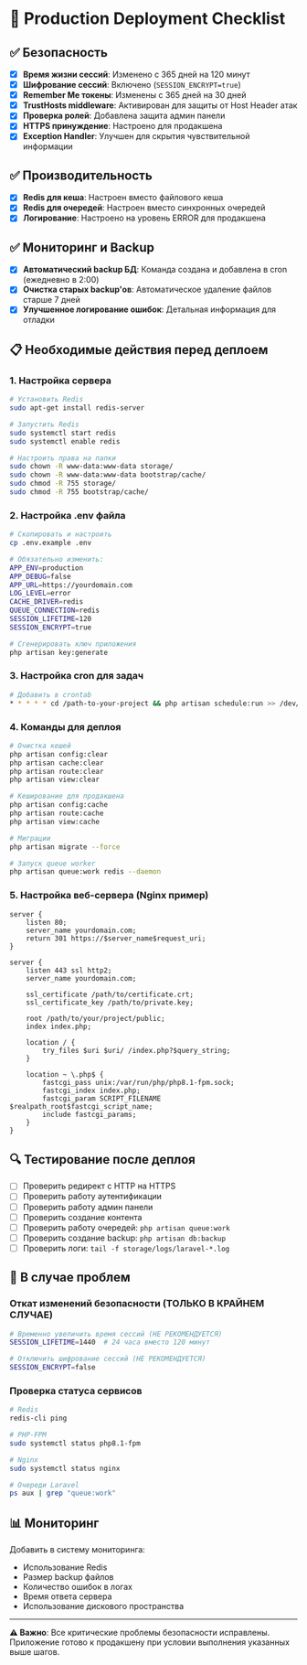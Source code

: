 # 🚀 Production Deployment Checklist

## ✅ Безопасность

- [x] **Время жизни сессий**: Изменено с 365 дней на 120 минут
- [x] **Шифрование сессий**: Включено (`SESSION_ENCRYPT=true`)
- [x] **Remember Me токены**: Изменены с 365 дней на 30 дней
- [x] **TrustHosts middleware**: Активирован для защиты от Host Header атак
- [x] **Проверка ролей**: Добавлена защита админ панели
- [x] **HTTPS принуждение**: Настроено для продакшена
- [x] **Exception Handler**: Улучшен для скрытия чувствительной информации

## ✅ Производительность

- [x] **Redis для кеша**: Настроен вместо файлового кеша
- [x] **Redis для очередей**: Настроен вместо синхронных очередей
- [x] **Логирование**: Настроено на уровень ERROR для продакшена

## ✅ Мониторинг и Backup

- [x] **Автоматический backup БД**: Команда создана и добавлена в cron (ежедневно в 2:00)
- [x] **Очистка старых backup'ов**: Автоматическое удаление файлов старше 7 дней
- [x] **Улучшенное логирование ошибок**: Детальная информация для отладки

## 📋 Необходимые действия перед деплоем

### 1. Настройка сервера
```bash
# Установить Redis
sudo apt-get install redis-server

# Запустить Redis
sudo systemctl start redis
sudo systemctl enable redis

# Настроить права на папки
sudo chown -R www-data:www-data storage/
sudo chown -R www-data:www-data bootstrap/cache/
sudo chmod -R 755 storage/
sudo chmod -R 755 bootstrap/cache/
```

### 2. Настройка .env файла
```bash
# Скопировать и настроить
cp .env.example .env

# Обязательно изменить:
APP_ENV=production
APP_DEBUG=false
APP_URL=https://yourdomain.com
LOG_LEVEL=error
CACHE_DRIVER=redis
QUEUE_CONNECTION=redis
SESSION_LIFETIME=120
SESSION_ENCRYPT=true

# Сгенерировать ключ приложения
php artisan key:generate
```

### 3. Настройка cron для задач
```bash
# Добавить в crontab
* * * * * cd /path-to-your-project && php artisan schedule:run >> /dev/null 2>&1
```

### 4. Команды для деплоя
```bash
# Очистка кешей
php artisan config:clear
php artisan cache:clear
php artisan route:clear
php artisan view:clear

# Кеширование для продакшена
php artisan config:cache
php artisan route:cache
php artisan view:cache

# Миграции
php artisan migrate --force

# Запуск queue worker
php artisan queue:work redis --daemon
```

### 5. Настройка веб-сервера (Nginx пример)
```nginx
server {
    listen 80;
    server_name yourdomain.com;
    return 301 https://$server_name$request_uri;
}

server {
    listen 443 ssl http2;
    server_name yourdomain.com;
    
    ssl_certificate /path/to/certificate.crt;
    ssl_certificate_key /path/to/private.key;
    
    root /path/to/your/project/public;
    index index.php;
    
    location / {
        try_files $uri $uri/ /index.php?$query_string;
    }
    
    location ~ \.php$ {
        fastcgi_pass unix:/var/run/php/php8.1-fpm.sock;
        fastcgi_index index.php;
        fastcgi_param SCRIPT_FILENAME $realpath_root$fastcgi_script_name;
        include fastcgi_params;
    }
}
```

## 🔍 Тестирование после деплоя

- [ ] Проверить редирект с HTTP на HTTPS
- [ ] Проверить работу аутентификации
- [ ] Проверить работу админ панели
- [ ] Проверить создание контента
- [ ] Проверить работу очередей: `php artisan queue:work`
- [ ] Проверить создание backup: `php artisan db:backup`
- [ ] Проверить логи: `tail -f storage/logs/laravel-*.log`

## 🚨 В случае проблем

### Откат изменений безопасности (ТОЛЬКО В КРАЙНЕМ СЛУЧАЕ)
```bash
# Временно увеличить время сессий (НЕ РЕКОМЕНДУЕТСЯ)
SESSION_LIFETIME=1440  # 24 часа вместо 120 минут

# Отключить шифрование сессий (НЕ РЕКОМЕНДУЕТСЯ)
SESSION_ENCRYPT=false
```

### Проверка статуса сервисов
```bash
# Redis
redis-cli ping

# PHP-FPM
sudo systemctl status php8.1-fpm

# Nginx
sudo systemctl status nginx

# Очереди Laravel
ps aux | grep "queue:work"
```

## 📊 Мониторинг

Добавить в систему мониторинга:
- Использование Redis
- Размер backup файлов
- Количество ошибок в логах
- Время ответа сервера
- Использование дискового пространства

---

**⚠️ Важно**: Все критические проблемы безопасности исправлены. Приложение готово к продакшену при условии выполнения указанных выше шагов.